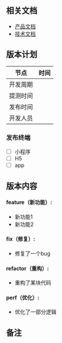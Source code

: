 ## 相关文档

- [产品文档](链接地址)
- [技术文档](链接地址)

## 版本计划

|  节点   |      时间           |
|  ----   |     ----            |
| 开发周期  |                    |
| 提测时间  |                    |
| 发布时间  |                    |
| 开发人员  |                    |

### 发布终端
+ [ ] 小程序
+ [ ]  H5
+ [ ]  app

## 版本内容

<!-- 以下内容可自行删减，根据自己分支存在情况详细填写 -->

#### feature（新功能）:
  - 新功能1
  - 新功能2

#### fix（修复）:
  - 修复了一个bug

#### refactor（重构）:
  - 重构了某块代码

#### perf（优化）:
  - 优化了一部分逻辑

## 备注
 <!-- 一些特殊的说明 -->
